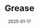 ---
title: Grease
Theatre: ABET - All Beaches Experimental Theatre
Venue: John McManus Mainstage Theatre
date: 2025-01-17
opening_date: 2025-01-17
closing_date: 2025-02-02
showtimes:
featured_image: 2025-Grease.webp
featured_image_alt: 
featured_image_caption: Poster for 'Grease'
featured_image_attr: Poster by Josh Andrews
featured_image_attr_link: 
playbill:
Website: 
Tickets: 
show_details: 
cast:
crew:
orchestra:
genres: 
Description: 
---